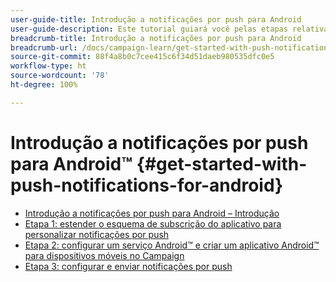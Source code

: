 ```yaml
---
user-guide-title: Introdução a notificações por push para Android
user-guide-description: Este tutorial guiará você pelas etapas relativas ao envio de notificações por push do Adobe Campaign para um aplicativo Android.
breadcrumb-title: Introdução a notificações por push para Android
breadcrumb-url: /docs/campaign-learn/get-started-with-push-notifications-for-android/introduction.html
source-git-commit: 88f4a8b0c7cee415c6f34d51daeb980535dfc0e5
workflow-type: ht
source-wordcount: '78'
ht-degree: 100%

---
```



# Introdução a notificações por push para Android™ {#get-started-with-push-notifications-for-android}

+ [Introdução a notificações por push para Android – Introdução](/help/tutorial-get-started-with-push-notifications-for-android/introduction.md)
+ [Etapa 1: estender o esquema de subscrição do aplicativo para personalizar notificações por push](/help/tutorial-get-started-with-push-notifications-for-android/extend-the-app-subscription-schema.md)
+ [Etapa 2: configurar um serviço Android™ e criar um aplicativo Android™ para dispositivos móveis no Campaign](/help/tutorial-get-started-with-push-notifications-for-android/configure-an-android-service-in-campaign.md)
+ [Etapa 3: configurar e enviar notificações por push](/help/tutorial-get-started-with-push-notifications-for-android/configure-and-send-push-notifications.md)
